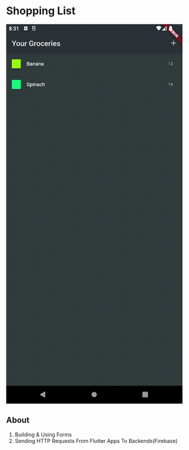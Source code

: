 # Shopping List

![gif4](./images/gif4.gif)

## About
1. Building & Using Forms
2. Sending HTTP Requests From Flutter Apps To Backends(Firebase)